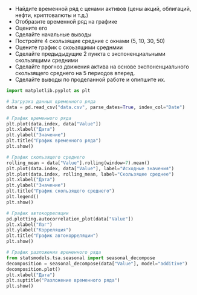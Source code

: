 
* Найдите временной ряд с ценами активов (цены акций, облигаций, нефти, криптовалюты и т.д.)
* Отобразите временной ряд на графике
* Оцените его
* Сделайте начальные выводы
* Постройте 4 скользящие средние с окнами (5, 10, 30, 50)
* Оцените график с скоьзящими среднмии
* Сделайте предыдыдущие 2 пункта с экспоненциальными скользящими средними
* Сделайте прогноз движения актива на основе экспоненциального скользящего среднего на 5 периодов вперед.
* Сделайте выводы по проделанной работе и опипшите их.

```python import pandas as pd
import matplotlib.pyplot as plt

# Загрузка данных временного ряда
data = pd.read_csv("data.csv", parse_dates=True, index_col="Date")

# График временного ряда
plt.plot(data.index, data["Value"])
plt.xlabel("Дата")
plt.ylabel("Значение")
plt.title("График временного ряда")
plt.show()

# График скользящего среднего
rolling_mean = data["Value"].rolling(window=7).mean()
plt.plot(data.index, data["Value"], label="Исходные значения")
plt.plot(data.index, rolling_mean, label="Скользящее среднее")
plt.xlabel("Дата")
plt.ylabel("Значение")
plt.title("График скользящего среднего")
plt.legend()
plt.show()

# График автокорреляции
pd.plotting.autocorrelation_plot(data["Value"])
plt.xlabel("Лаг")
plt.ylabel("Корреляция")
plt.title("График автокорреляции")
plt.show()

# График разложения временного ряда
from statsmodels.tsa.seasonal import seasonal_decompose
decomposition = seasonal_decompose(data["Value"], model="additive")
decomposition.plot()
plt.xlabel("Дата")
plt.suptitle("Разложение временного ряда")
plt.show()
```

